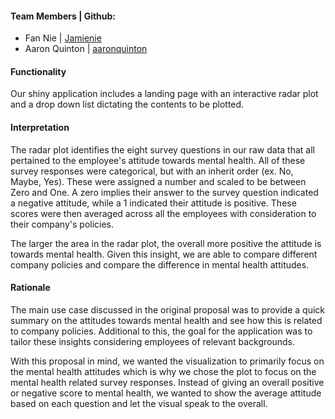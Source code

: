 #### Team Members | Github:
* Fan Nie | [Jamienie](https://github.com/Jamienie?tab=repositories)
* Aaron Quinton | [aaronquinton](https://github.com/aaronquinton)

#### Functionality
Our shiny application includes a landing page with an interactive radar plot and a drop down list dictating the contents to be plotted. 

#### Interpretation
The radar plot identifies the eight survey questions in our raw data that all pertained to the employee's attitude towards mental health. All of these survey responses were categorical, but with an inherit order (ex. No, Maybe, Yes). These were assigned a number and scaled to be between Zero and One. A zero implies their answer to the survey question indicated a negative attitude, while a 1 indicated their attitude is positive. These scores were then averaged across all the employees with consideration to their company's policies.

The larger the area in the radar plot, the overall more positive the attitude is towards mental health. Given this insight, we are able to compare different company policies and compare the difference in mental health attitudes.

#### Rationale
The main use case discussed in the original proposal was to provide a quick summary on the attitudes towards mental health and see how this is related to company policies. Additional to this, the goal for the application was to tailor these insights considering employees of relevant backgrounds.

With this proposal in mind, we wanted the visualization to primarily focus on the mental health attitudes which is why we chose the plot to focus on the mental health related survey responses. Instead of giving an overall positive or negative score to mental health, we wanted to show the average attitude based on each question and let the visual speak to the overall.


